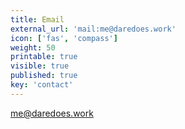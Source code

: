 ```yaml
---
title: Email
external_url: 'mail:me@daredoes.work'
icon: ['fas', 'compass']
weight: 50
printable: true
visible: true
published: true
key: 'contact'
---
```

me@daredoes.work
